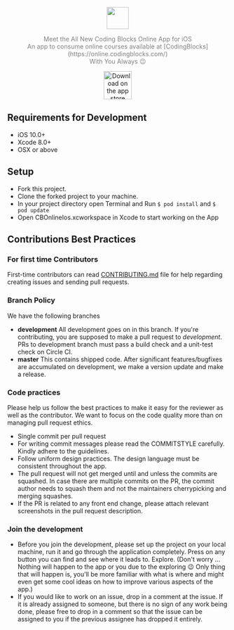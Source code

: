 <p align="center"><img src="https://codingblocks.com/assets/images/cb/cblogo.png" height="50" align="center"></p>

<p align="center" style="color: gray;">
Meet the All New Coding Blocks Online App for iOS<br> An app to consume online courses available at [CodingBlocks](https://online.codingblocks.com/)<br> With You Always 😉
</p>
<p align="center">  
  <a href=https://github.com/coding-blocks/CBOnlineApp-iOS>
  <img alt="Download on the app store soon" src="https://brainsapp.in/images/app-store-coming-soon.png" height="64">
  </a>
</p>

## Requirements for Development
- iOS 10.0+
- Xcode 8.0+
- OSX or above

## Setup

- Fork this project.
- Clone the forked project to your machine.
- In your project directory open Terminal and Run `$ pod install` and `$ pod update`
-  Open CBOnlineIos.xcworkspace in Xcode to start working on the App

## Contributions Best Practices

### For first time Contributors

First-time contributors can read [CONTRIBUTING.md](/CONTRIBUTING.md) file for help regarding creating issues and sending pull requests.

### Branch Policy

We have the following branches
 * **development** All development goes on in this branch. If you're contributing, you are supposed to make a pull request to _development_. PRs to development branch must pass a build check and a unit-test check on Circle CI.
 * **master** This contains shipped code. After significant features/bugfixes are accumulated on development, we make a version update and make a release.
 
### Code practices
Please help us follow the best practices to make it easy for the reviewer as well as the contributor. We want to focus on the code quality more than on managing pull request ethics.

 * Single commit per pull request
 * For writing commit messages please read the COMMITSTYLE carefully. Kindly adhere to the guidelines.
 * Follow uniform design practices. The design language must be consistent throughout the app.
 * The pull request will not get merged until and unless the commits are squashed. In case there are multiple commits on the PR, the commit author needs to squash them and not the maintainers cherrypicking and merging squashes.
 * If the PR is related to any front end change, please attach relevant screenshots in the pull request description.

### Join the development

* Before you join the development, please set up the project on your local machine, run it and go through the application completely. Press on any button you can find and see where it leads to. Explore. (Don't worry ... Nothing will happen to the app or you due to the exploring :wink: Only thing that will happen is, you'll be more familiar with what is where and might even get some cool ideas on how to improve various aspects of the app.)
* If you would like to work on an issue, drop in a comment at the issue. If it is already assigned to someone, but there is no sign of any work being done, please free to drop in a comment so that the issue can be assigned to you if the previous assignee has dropped it entirely.

